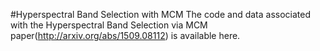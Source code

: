 #Hyperspectral Band Selection with MCM
The code and data associated with the Hyperspectral Band Selection via MCM paper(http://arxiv.org/abs/1509.08112) is available here.
